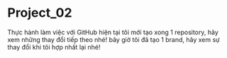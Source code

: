 # Project_02
Thực hành làm việc với GitHub 
hiện tại tôi mới tạo xong 1 repository, hãy xem những thay đổi tiếp theo nhé!
bây giờ tôi đã tạo 1 brand, hãy xem sự thay đổi khi tôi hợp nhất lại nhé!
